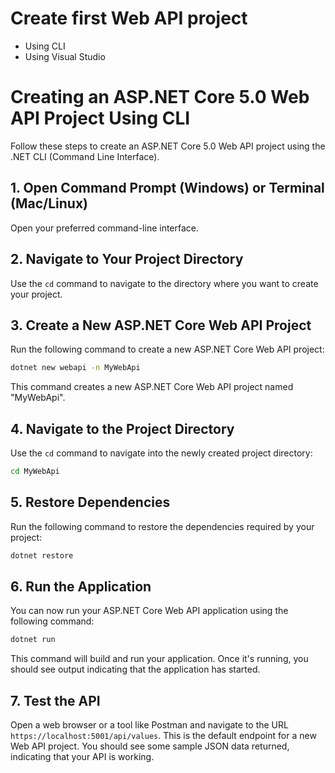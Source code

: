 # Create first Web API project

- Using CLI
- Using Visual Studio

# Creating an ASP.NET Core 5.0 Web API Project Using CLI

Follow these steps to create an ASP.NET Core 5.0 Web API project using the .NET CLI (Command Line Interface).

## 1. Open Command Prompt (Windows) or Terminal (Mac/Linux)

Open your preferred command-line interface.

## 2. Navigate to Your Project Directory

Use the `cd` command to navigate to the directory where you want to create your project.

## 3. Create a New ASP.NET Core Web API Project

Run the following command to create a new ASP.NET Core Web API project:

```bash
dotnet new webapi -n MyWebApi
```

This command creates a new ASP.NET Core Web API project named "MyWebApi".

## 4. Navigate to the Project Directory

Use the `cd` command to navigate into the newly created project directory:

```bash
cd MyWebApi
```

## 5. Restore Dependencies

Run the following command to restore the dependencies required by your project:

```bash
dotnet restore
```

## 6. Run the Application

You can now run your ASP.NET Core Web API application using the following command:

```bash
dotnet run
```

This command will build and run your application. Once it's running, you should see output indicating that the application has started.

## 7. Test the API

Open a web browser or a tool like Postman and navigate to the URL `https://localhost:5001/api/values`. This is the default endpoint for a new Web API project. You should see some sample JSON data returned, indicating that your API is working.
